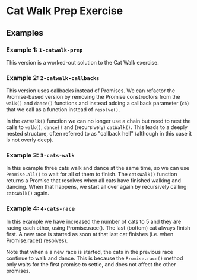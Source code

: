# Cat Walk Prep Exercise

## Examples

### Example 1: `1-catwalk-prep`

This version is a worked-out solution to the Cat Walk exercise.

### Example 2: `2-catwalk-callbacks`

This version uses callbacks instead of Promises. We can refactor the Promise-based version by removing the Promise constructors from the `walk()` and `dance()` functions and instead adding a callback parameter (`cb`) that we call as a function instead of `resolve()`.

In the `catWalk()` function we can no longer use a chain but need to nest the calls to `walk()`, `dance()` and (recursively) `catWalk()`. This leads to a deeply nested structure, often referred to as "callback hell" (although in this case it is not overly deep).

### Example 3: `3-cats-walk`

In this example three cats walk and dance at the same time, so we can use `Promise.all()` to wait for all of them to finish. The `catsWalk()` function returns a Promise that resolves when all cats have finished walking and dancing. When that happens, we start all over again by recursively calling `catsWalk()` again.

### Example 4: `4-cats-race`

In this example we have increased the number of cats to 5 and they are racing each other, using Promise.race(). The last (bottom) cat always finish first. A new race is started as soon at that last cat finishes (i.e. when Promise.race() resolves).

Note that when a a new race is started, the cats in the previous race continue to walk and dance. This is because the `Promise.race()` method only waits for the first promise to settle, and does not affect the other promises.
